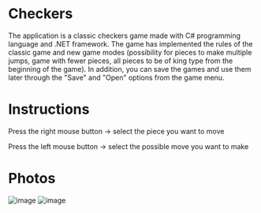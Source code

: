 # Checkers
The application is a classic checkers game made with C# programming language and .NET framework. The game has implemented the rules of the classic game and new game modes (possibility for pieces to make multiple jumps, game with fewer pieces, all pieces to be of king type from the beginning of the game). In addition, you can save the games and use them later through the "Save" and "Open" options from the game menu.

# Instructions
Press the right mouse button -> select the piece you want to move

Press the left mouse button -> select the possible move you want to make

# Photos
![image](https://github.com/RalucaDavid/Checkers/assets/117584603/385ccf64-1e47-46e2-a81c-15490f7a2170)
![image](https://github.com/RalucaDavid/Checkers/assets/117584603/6a6fb57d-f1d7-4eb0-be83-a4bd6df43495)
